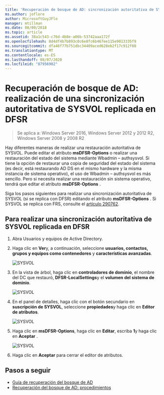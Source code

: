 ```yaml
---
title: 'Recuperación de bosque de AD: sincronización autoritativa de SYSVOL'
ms.author: joflore
author: MicrosoftGuyJFlo
manager: mtillman
ms.date: 08/09/2018
ms.topic: article
ms.assetid: 38a1c543-c76d-4b8e-a06b-53742aaa172f
ms.openlocfilehash: 8d4df4b7b893c0c6e8fc6b467ee115e9013335f9
ms.sourcegitcommit: dfa48f77b751dbc34409aced628eb2f17c912f08
ms.translationtype: MT
ms.contentlocale: es-ES
ms.lasthandoff: 08/07/2020
ms.locfileid: "87956902"
---
```

# <a name="ad-forest-recovery---performing-an-authoritative-synchronization-of-dfsr-replicated-sysvol"></a>Recuperación de bosque de AD: realización de una sincronización autoritativa de SYSVOL replicada en DFSR

>Se aplica a: Windows Server 2016, Windows Server 2012 y 2012 R2, Windows Server 2008 y 2008 R2

Hay diferentes maneras de realizar una restauración autoritativa de SYSVOL. Puede editar el atributo **msDFSR-Options** o realizar una restauración del estado del sistema mediante Wbadmin – authsysvol. Si tiene la opción de restaurar una copia de seguridad del estado del sistema (es decir, está restaurando AD DS en el mismo hardware y la misma instancia de sistema operativo), el uso de Wbadmin – authsysvol es más sencillo. Pero si necesita realizar una restauración sin sistema operativo, tendrá que editar el atributo **msDFSR-Options** .

Siga los pasos siguientes para realizar una sincronización autoritativa de SYSVOL (si se replica con DFSR) editando el atributo **msDFSR-Options** . Si SYSVOL se replica con FRS, consulte el [artículo 290762](https://go.microsoft.com/fwlink/?LinkId=148443).

## <a name="to-perform-an-authoritative-synchronization-of-dfsr-replicated-sysvol"></a>Para realizar una sincronización autoritativa de SYSVOL replicada en DFSR

1. Abra Usuarios y equipos de Active Directory.
2. Haga clic en **Ver**y, a continuación, seleccione **usuarios, contactos, grupos y equipos como contenedores** y **características avanzadas**.

   ![SYSVOL](media/AD-Forest-Recovery-Authoritative-Recovery-SYSVOL/sysvol1.png)

3. En la vista de árbol, haga clic en **controladores de dominio**, el nombre del DC que restauró, **DFSR-LocalSettings**y el **volumen del sistema de dominio**.

   ![SYSVOL](media/AD-Forest-Recovery-Authoritative-Recovery-SYSVOL/sysvol2.png)

4. En el panel de detalles, haga clic con el botón secundario en **suscripción de SYSVOL**, seleccione **propiedades**y haga clic en **Editor de atributos**.

   ![SYSVOL](media/AD-Forest-Recovery-Authoritative-Recovery-SYSVOL/sysvol3.png)

5. Haga clic en **msDFSR-Options**, haga clic en **Editar**, escriba **1**y haga clic en **Aceptar** .

   ![SYSVOL](media/AD-Forest-Recovery-Authoritative-Recovery-SYSVOL/sysvol4.png)

6. Haga clic en **Aceptar** para cerrar el editor de atributos.

## <a name="next-steps"></a>Pasos a seguir

- [Guía de recuperación del bosque de AD](AD-Forest-Recovery-Guide.md)
- [Recuperación del bosque de AD: procedimientos](AD-Forest-Recovery-Procedures.md)
